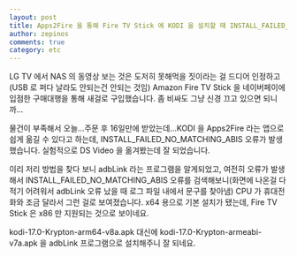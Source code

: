```yaml
---
layout: post
title: Apps2Fire 을 통해 Fire TV Stick 에 KODI 을 설치할 때 INSTALL_FAILED_NO_MATCHING_ABIS 가 발생하는 문제
author: zepinos
comments: true
category: etc
---
```


LG TV 에서 NAS 의 동영상 보는 것은 도저히 못해먹을 짓이라는 걸 드디어 인정하고(USB 로 퍼다 날라도 안되는건 안되는 것임) Amazon Fire TV Stick 을 네이버페이에 입점한 구매대행을 통해 새걸로 구입했습니다. 좀 비싸도 그냥 신경 끄고 있으면 되니까...

물건이 부족해서 오늘...주문 후 16일만에 받았는데...KODI 을 Apps2Fire 라는 앱으로 쉽게 옮길 수 있다고 하는데, INSTALL_FAILED_NO_MATCHING_ABIS 오류가 발생했습니다. 실험적으로 DS Video 을 옮겨봤는데 잘 되었습니다.

이리 저리 방법을 찾다 보니 adbLink 라는 프로그램을 알게되었고, 여전히 오류가 발생해서 INSTALL_FAILED_NO_MATCHING_ABIS 오류를 검색해보니(화면에 나온걸 다 적기 어려워서 adbLink 오류 났을 때 로그 파일 내에서 문구를 찾아냄) CPU 가 휴대전화와 조금 달라서 그런 걸로 보여졌습니다. x64 용으로 기본 설치가 됐는데, Fire TV Stick 은 x86 만 지원되는 것으로 보이네요.

kodi-17.0-Krypton-arm64-v8a.apk 대신에 kodi-17.0-Krypton-armeabi-v7a.apk 을 adbLink 프로그램으로 설치해주니 잘 되네요.
